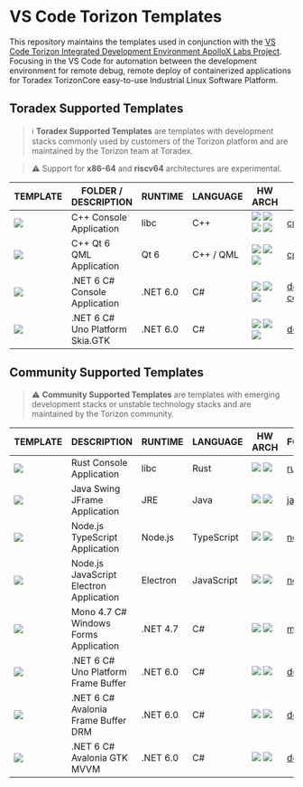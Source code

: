 # VS Code Torizon Templates

This repository maintains the templates used in conjunction with the [VS Code Torizon Integrated Development Environment ApolloX Labs Project](https://labs.toradex.com/projects/torizon-vs-code-v2-apollo-x). Focusing in the VS Code for automation between the development environment for remote debug, remote deploy of containerized applications for Toradex TorizonCore easy-to-use Industrial Linux Software Platform.

## Toradex Supported Templates

> ℹ️ **Toradex Supported Templates** are templates with development stacks commonly used by customers of the Torizon platform and are maintained by the Torizon team at Toradex.

> ⚠️ Support for **x86-64** and **riscv64** architectures are experimental.

| TEMPLATE                                                                                             | FOLDER / DESCRIPTION            | RUNTIME  | LANGUAGE  | HW ARCH                                                                                                                                                                                                                                                                                                                                                                               | FOLDER                             |
| ---------------------------------------------------------------------------------------------------- | ------------------------------- | -------- | --------- | ------------------------------------------------------------------------------------------------------------------------------------------------------------------------------------------------------------------------------------------------------------------------------------------------------------------------------------------------------------------------------------- | ---------------------------------- |
| ![](https://github.com/microhobby/torizon-templates/blob/main/assets/img/cppconsole.png?raw=true)    | C++ Console Application         | libc     | C++       | ![](https://github.com/microhobby/torizon-templates/blob/main/assets/img/arm32.png?raw=true) ![](https://github.com/microhobby/torizon-templates/blob/main/assets/img/arm64.png?raw=true) ![](https://github.com/microhobby/torizon-templates/blob/main/assets/img/riscv64.png?raw=true) ![](https://github.com/microhobby/torizon-templates/blob/main/assets/img/x8664.png?raw=true) | [cppConsole](./cppConsole)         |
| ![](https://github.com/microhobby/torizon-templates/blob/main/assets/img/qt6qml.png?raw=true)        | C++ Qt 6 QML Application        | Qt 6     | C++ / QML | ![](https://github.com/microhobby/torizon-templates/blob/main/assets/img/arm32.png?raw=true) ![](https://github.com/microhobby/torizon-templates/blob/main/assets/img/arm64.png?raw=true)  ![](https://github.com/microhobby/torizon-templates/blob/main/assets/img/x8664.png?raw=true)                                                                                               | [cppQML](./cppQML)                 |
| ![](https://github.com/microhobby/torizon-templates/blob/main/assets/img/dotnetconsole.png?raw=true) | .NET 6 C# Console Application   | .NET 6.0 | C#        | ![](https://github.com/microhobby/torizon-templates/blob/main/assets/img/arm32.png?raw=true) ![](https://github.com/microhobby/torizon-templates/blob/main/assets/img/arm64.png?raw=true)  ![](https://github.com/microhobby/torizon-templates/blob/main/assets/img/x8664.png?raw=true)                                                                                               | [dotnet-console](./dotnet-console) |
| ![](https://github.com/microhobby/torizon-templates/blob/main/assets/img/unogtk.png?raw=true)        | .NET 6 C# Uno Platform Skia.GTK | .NET 6.0 | C#        | ![](https://github.com/microhobby/torizon-templates/blob/main/assets/img/arm32.png?raw=true) ![](https://github.com/microhobby/torizon-templates/blob/main/assets/img/arm64.png?raw=true)  ![](https://github.com/microhobby/torizon-templates/blob/main/assets/img/x8664.png?raw=true)                                                                                               | [dotnetUNO](./dotnetUNO)           |

## Community Supported Templates

> ⚠️ **Community Supported Templates** are templates with emerging development stacks or unstable technology stacks and are maintained by the Torizon community.

| TEMPLATE                                                                                             | DESCRIPTION                             | RUNTIME  | LANGUAGE   | HW ARCH                                                                                                                                                                                   | FOLDER                                                   | CONTRIBUTOR                                                                                               |
| ---------------------------------------------------------------------------------------------------- | --------------------------------------- | -------- | ---------- | ----------------------------------------------------------------------------------------------------------------------------------------------------------------------------------------- |:-------------------------------------------------------- | --------------------------------------------------------------------------------------------------------- |
| ![](https://github.com/microhobby/torizon-templates/blob/main/assets/img/rust-console.png?raw=true)  | Rust Console Application                | libc     | Rust       | ![](https://github.com/microhobby/torizon-templates/blob/main/assets/img/arm32.png?raw=true) ![](https://github.com/microhobby/torizon-templates/blob/main/assets/img/arm64.png?raw=true) | [rust-console](./rust-console)                           | ![](https://avatars.githubusercontent.com/u/19845403?v=4)[@skkywalker](https://www.github.com/skkywalker) |
| ![](https://github.com/microhobby/torizon-templates/blob/main/assets/img/jframe.png?raw=true)        | Java Swing JFrame Application           | JRE      | Java       | ![](https://github.com/microhobby/torizon-templates/blob/main/assets/img/arm32.png?raw=true) ![](https://github.com/microhobby/torizon-templates/blob/main/assets/img/arm64.png?raw=true) | [javaForms](./javaForms)                                 | ![](https://avatars.githubusercontent.com/u/2633321?v=4) [@microhobby](https://www.github.com/microhobby) |
| ![](https://github.com/microhobby/torizon-templates/blob/main/assets/img/nodejsts.png?raw=true)      | Node.js TypeScript Application          | Node.js  | TypeScript | ![](https://github.com/microhobby/torizon-templates/blob/main/assets/img/arm32.png?raw=true) ![](https://github.com/microhobby/torizon-templates/blob/main/assets/img/arm64.png?raw=true) | [nodeJSTypeScript](./nodeJSTypeScript)                   | ![](https://avatars.githubusercontent.com/u/2633321?v=4) [@microhobby](https://www.github.com/microhobby) |
| ![](https://github.com/microhobby/torizon-templates/blob/main/assets/img/electronjs.png?raw=true)    | Node.js JavaScript Electron Application | Electron | JavaScript | ![](https://github.com/microhobby/torizon-templates/blob/main/assets/img/arm32.png?raw=true) ![](https://github.com/microhobby/torizon-templates/blob/main/assets/img/arm64.png?raw=true) | [nodeElectron](./nodeElectron)                           | ![](https://avatars.githubusercontent.com/u/2633321?v=4) [@microhobby](https://www.github.com/microhobby) |
| ![](https://github.com/microhobby/torizon-templates/blob/main/assets/img/monowinforms.png?raw=true)  | Mono 4.7 C# Windows Forms Application   | .NET 4.7 | C#         | ![](https://github.com/microhobby/torizon-templates/blob/main/assets/img/arm32.png?raw=true) ![](https://github.com/microhobby/torizon-templates/blob/main/assets/img/arm64.png?raw=true) | [monoCsharpForms](./monoCsharpForms)                     | ![](https://avatars.githubusercontent.com/u/2633321?v=4) [@microhobby](https://www.github.com/microhobby) |
| ![](https://github.com/microhobby/torizon-templates/blob/main/assets/img/unofbdrm.png?raw=true)      | .NET 6 C# Uno Platform Frame Buffer     | .NET 6.0 | C#         | ![](https://github.com/microhobby/torizon-templates/blob/main/assets/img/arm32.png?raw=true) ![](https://github.com/microhobby/torizon-templates/blob/main/assets/img/arm64.png?raw=true) | [dotnetUnoFrameBuffer](./dotnetUnoFrameBuffer)           | ![](https://avatars.githubusercontent.com/u/2633321?v=4) [@microhobby](https://www.github.com/microhobby) |
| ![](https://github.com/microhobby/torizon-templates/blob/main/assets/img/avaloniafbdrm.png?raw=true) | .NET 6 C# Avalonia Frame Buffer DRM     | .NET 6.0 | C#         | ![](https://github.com/microhobby/torizon-templates/blob/main/assets/img/arm32.png?raw=true) ![](https://github.com/microhobby/torizon-templates/blob/main/assets/img/arm64.png?raw=true) | [dotnetAvaloniaFrameBuffer](./dotnetAvaloniaFrameBuffer) | ![](https://avatars.githubusercontent.com/u/2633321?v=4) [@microhobby](https://www.github.com/microhobby) |
| ![](https://github.com/microhobby/torizon-templates/blob/main/assets/img/avaloniagtk.png?raw=true)   | .NET 6 C# Avalonia GTK MVVM             | .NET 6.0 | C#         | ![](https://github.com/microhobby/torizon-templates/blob/main/assets/img/arm32.png?raw=true) ![](https://github.com/microhobby/torizon-templates/blob/main/assets/img/arm64.png?raw=true) | [dotnetAvalonia](./dotnetAvalonia)                       | ![](https://avatars.githubusercontent.com/u/2633321?v=4) [@microhobby](https://www.github.com/microhobby) |
